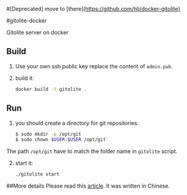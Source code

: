 
#[Deprecated] move to [there](https://github.com/hlj/docker-gitolite}

#gitolite-docker

Gitolite server on docker


## Build

1. Use your own ssh public key replace the content of `admin.pub`.

2. build it:
	```sh
	docker build -t gitolite .
	```

## Run

1. you should create a directory for git repositories.

	```sh
	$ sudo mkdir -p /opt/git
	$ sudo chown $USER:$USER /opt/git
	```
The path `/opt/git` have to match the folder name in `gitolite` script.

2. start it:

	```sh
	./gitolite start
	```

##More details
Please read this [article](http://betacz.com/2014/05/29/docker-gitolite/). It was written in Chinese.
